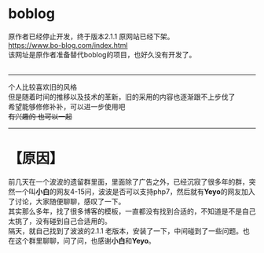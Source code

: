 # boblog
  原作者已经停止开发，终于版本2.1.1 原网站已经下架。<br>
  https://www.bo-blog.com/index.html<br>
  该网址是原作者准备替代boblog的项目，也好久没有开发了。<br><br>
*** 
  个人比较喜欢旧的风格<br>
  但是随着时间的推移以及技术的革新，旧的采用的内容也逐渐跟不上步伐了<br>
  希望能够修修补补，可以进一步使用吧~~<br>
  有兴趣的 也可以一起~~ <br>
***
# 【原因】

  前几天在一个波波的遗留群里面，里面除了广告之外，已经沉寂了很多年的群，突然一个叫**小白**的网友4-15问，波波是否可以支持php7，然后就有**Yeyo**的网友加入了讨论，大家随便聊聊，感叹了一下。<br>
  其实那么多年，找了很多博客的模板，一直都没有找到合适的，不知道是不是自己太挑了，没有碰到自己合适用的。<br>
  隔天，就自己找到了波波的2.1.1 老版本，安装了一下，中间碰到了一些问题。也在这个群里聊聊，问了问，也感谢**小白**和**Yeyo**。<br><br><br><br>

